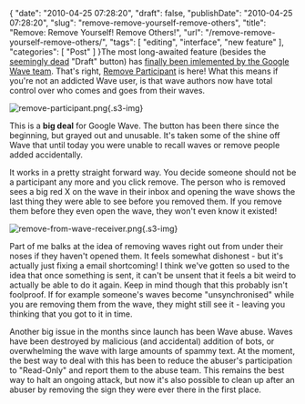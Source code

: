 {
    "date": "2010-04-25 07:28:20",
    "draft": false,
    "publishDate": "2010-04-25 07:28:20",
    "slug": "remove-remove-yourself-remove-others",
    "title": "Remove: Remove Yourself! Remove Others!",
    "url": "\/remove-remove-yourself-remove-others\/",
    "tags": [
        "editing",
        "interface",
        "new feature"
    ],
    "categories": [
        "Post"
    ]
}The most long-awaited feature (besides the [seemingly
dead](//the.geekorium.com.au/shortcut-on-buttons-interface-update/)
"Draft" button) has [finally been imlemented by the Google Wave
team](http://googlewave.blogspot.com/2010/04/removing-participants.html).
That's right, [Remove
Participant](//the.geekorium.com.au/lars-remove-participant-feature-due-within-a-month/)
is here! What this means if you're not an addicted Wave user, is that
wave authors now have total control over who comes and goes from their
waves.

![remove-participant.png](//turbo.geekorium.com.au/images/remove-participant.png){.s3-img}

This is a **big deal** for Google Wave. The button has been there since
the beginning, but grayed out and unusable. It's taken some of the shine
off Wave that until today you were unable to recall waves or remove
people added accidentally.

It works in a pretty straight forward way. You decide someone should not
be a participant any more and you click remove. The person who is
removed sees a big red X on the wave in their inbox and opening the wave
shows the last thing they were able to see before you removed them. If
you remove them before they even open the wave, they won't even know it
existed!

![remove-from-wave-receiver.png](//turbo.geekorium.com.au/images/remove-from-wave-receiver.png){.s3-img}

Part of me balks at the idea of removing waves right out from under
their noses if they haven't opened them. It feels somewhat dishonest -
but it's actually just fixing a email shortcoming! I think we've gotten
so used to the idea that once something is sent, it can't be unsent that
it feels a bit weird to actually be able to do it again. Keep in mind
though that this probably isn't foolproof. If for example someone's
waves become "unsynchronised" while you are removing them from the wave,
they might still see it - leaving you thinking that you got to it in
time.

Another big issue in the months since launch has been Wave abuse. Waves
have been destroyed by malicious (and accidental) addition of bots, or
overwhelming the wave with large amounts of spammy text. At the moment,
the best way to deal with this has been to reduce the abuser's
participation to "Read-Only" and report them to the abuse team. This
remains the best way to halt an ongoing attack, but now it's also
possible to clean up after an abuser by removing the sign they were ever
there in the first place.